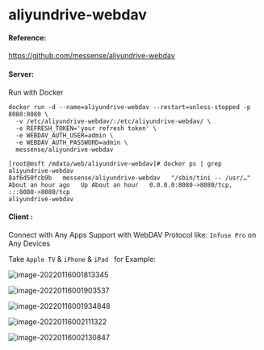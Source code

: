 # aliyundrive-webdav

#### Reference:

https://github.com/messense/aliyundrive-webdav

#### Server:

Run with Docker

```shell
docker run -d --name=aliyundrive-webdav --restart=unless-stopped -p 8080:8080 \
  -v /etc/aliyundrive-webdav/:/etc/aliyundrive-webdav/ \
  -e REFRESH_TOKEN='your refresh token' \
  -e WEBDAV_AUTH_USER=admin \
  -e WEBDAV_AUTH_PASSWORD=admin \
  messense/aliyundrive-webdav
```

```shell
[root@msft /mdata/web/aliyundrive-webdav]# docker ps | grep aliyundrive-webdav
8af6d50fcb9b   messense/aliyundrive-webdav   "/sbin/tini -- /usr/…"   About an hour ago   Up About an hour   0.0.0.0:8080->8080/tcp, :::8080->8080/tcp                                                                  aliyundrive-webdav
```

#### Client :

Connect with Any Apps Support with WebDAV Protocol like: `Infuse Pro` on Any Devices

Take `Apple TV` & `iPhone` & `iPad ` for Example:

![image-20220116001813345](/Users/abo/Desktop/diysonlinux/aliyundrive-webdav/image-20220116001813345.png)

![image-20220116001903537](/Users/abo/Desktop/diysonlinux/aliyundrive-webdav/image-20220116001903537.png)

![image-20220116001934848](/Users/abo/Desktop/diysonlinux/aliyundrive-webdav/image-20220116001934848.png)

![image-20220116002111322](/Users/abo/Desktop/diysonlinux/aliyundrive-webdav/image-20220116002111322.png)

![image-20220116002130847](/Users/abo/Desktop/diysonlinux/aliyundrive-webdav/image-20220116002130847.png)